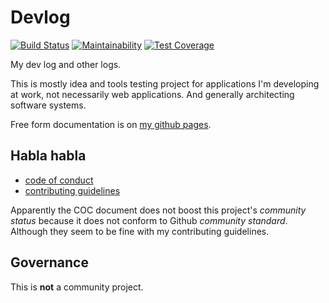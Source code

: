 # Devlog

[![Build Status](https://travis-ci.com/zgoda/devlog.svg?branch=master)](https://travis-ci.com/zgoda/devlog) [![Maintainability](https://api.codeclimate.com/v1/badges/fd768bc0853067bb0281/maintainability)](https://codeclimate.com/github/zgoda/devlog/maintainability) [![Test Coverage](https://api.codeclimate.com/v1/badges/fd768bc0853067bb0281/test_coverage)](https://codeclimate.com/github/zgoda/devlog/test_coverage)

My dev log and other logs.

This is mostly idea and tools testing project for applications I'm developing at work, not necessarily web applications. And generally architecting software systems.

Free form documentation is on [my github pages](https://zgoda.github.io/devlog).

## Habla habla

* [code of conduct](docs/coc.rst)
* [contributing guidelines](docs/contributing.rst)

Apparently the COC document does not boost this project's _community status_ because it does not conform to Github _community standard_. Although they seem to be fine with my contributing guidelines.

## Governance

This is **not** a community project.
